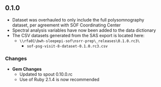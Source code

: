 ## 0.1.0

- Dataset was overhauled to only include the full polysomnography dataset, per agreement with SOF Coordinating Center
- Spectral analysis variables have now been added to the data dictionary
- The CSV datasets generated from the SAS export is located here:
  - `\\rfa01\bwh-sleepepi-sof\nsrr-prep\_releases\0.1.0.rc3\`
    - `sof-psg-visit-8-dataset-0.1.0.rc3.csv`
### Changes
- **Gem Changes**
  - Updated to spout 0.10.0.rc
  - Use of Ruby 2.1.4 is now recommended
